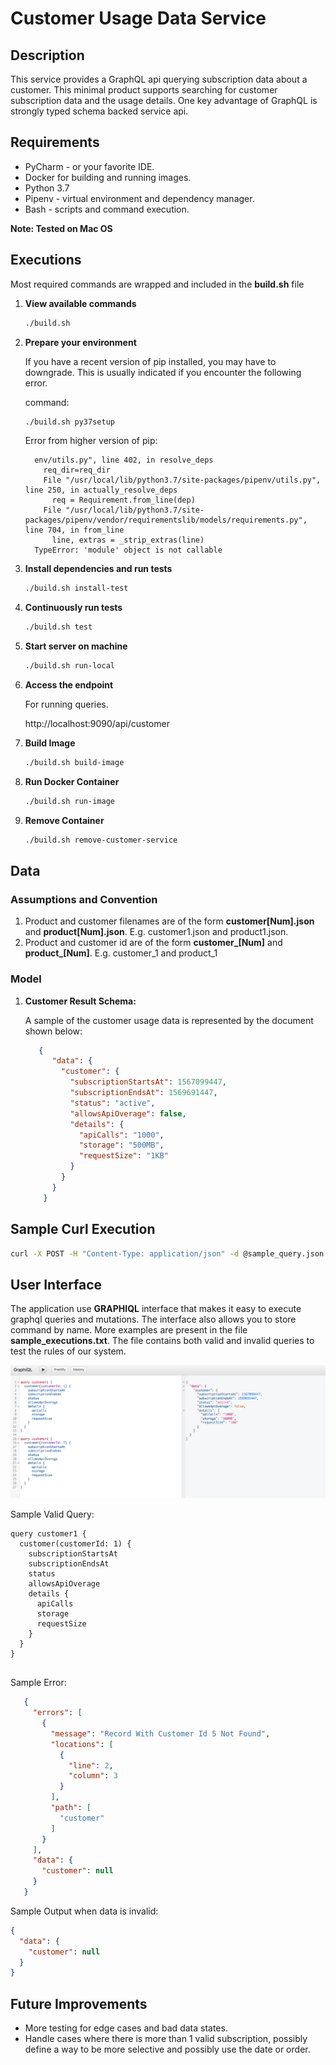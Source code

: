 # Customer Usage Data Service

## Description

This service provides a GraphQL api querying subscription data about a customer. This minimal product supports
searching for customer subscription data and the usage details. One key advantage of GraphQL is strongly typed schema backed
service api. 

## Requirements

* PyCharm - or your favorite IDE.
* Docker for building and running images.
* Python 3.7
* Pipenv - virtual environment and dependency manager.
* Bash - scripts and command execution.

**Note: Tested on Mac OS**

## Executions

Most required commands are wrapped and included in the **build.sh** file 

1. **View available commands** 

    ```bash
    ./build.sh
    ```

2. **Prepare your environment** 
  
    If you have a recent version of pip installed, you may have to downgrade. This is usually indicated if you encounter the 
    following error. 
    
    command:

    ```bash
    ./build.sh py37setup
    ```

    Error from higher version of pip:
    ```
      env/utils.py", line 402, in resolve_deps
        req_dir=req_dir
        File "/usr/local/lib/python3.7/site-packages/pipenv/utils.py", line 250, in actually_resolve_deps
          req = Requirement.from_line(dep)
        File "/usr/local/lib/python3.7/site-packages/pipenv/vendor/requirementslib/models/requirements.py", line 704, in from_line
          line, extras = _strip_extras(line)
      TypeError: 'module' object is not callable
    ``` 
    
3. **Install dependencies and run tests** 

    ```bash
    ./build.sh install-test
    ```

4. **Continuously run tests**

    ```bash
    ./build.sh test
    ```

5. **Start server on machine**

    ```bash
    ./build.sh run-local
    ```

6. **Access the endpoint**

    For running queries.

    http://localhost:9090/api/customer

7. **Build Image**
    ```bash
    ./build.sh build-image
   ```    
8. **Run Docker Container**
    ```bash
    ./build.sh run-image
   ```    
   
9. **Remove Container**
    ```bash
    ./build.sh remove-customer-service 
   ```    
## Data
### Assumptions and Convention

1. Product and customer filenames are of the form **customer[Num].json** and **product[Num].json**. E.g. customer1.json
and product1.json.
2. Product and customer id are of the form **customer_[Num]** and **product_[Num]**. E.g. customer_1 and product_1

### Model

1. **Customer Result Schema:** 
    
    A sample of the customer usage data is represented by the document shown below:
    
    ```json
       {
          "data": {
            "customer": {
              "subscriptionStartsAt": 1567099447,
              "subscriptionEndsAt": 1569691447,
              "status": "active",
              "allowsApiOverage": false,
              "details": {
                "apiCalls": "1000",
                "storage": "500MB",
                "requestSize": "1KB"
              }
            }
          }
        }
    ```
## Sample Curl Execution

```bash
curl -X POST -H "Content-Type: application/json" -d @sample_query.json http://localhost:9090/api/customer | jq .
```

## User Interface

The application use  **GRAPHIQL** interface that makes it easy to execute graphql
queries and mutations. The interface also allows you to store command by name. More 
examples are present in the file **sample_executions.txt**. The file contains both valid and invalid
queries to test the rules of our system. 

![ui](ui.png)


Sample Valid Query:
```
query customer1 {
  customer(customerId: 1) {
    subscriptionStartsAt
    subscriptionEndsAt
    status
    allowsApiOverage
    details {
      apiCalls
      storage
      requestSize
    }
  }
}


```

Sample Error:
 ```json
    {
      "errors": [
        {
          "message": "Record With Customer Id 5 Not Found",
          "locations": [
            {
              "line": 2,
              "column": 3
            }
          ],
          "path": [
            "customer"
          ]
        }
      ],
      "data": {
        "customer": null
      }
    }
```

Sample Output when data is invalid:

```json
{
  "data": {
    "customer": null
  }
}
```
 
 ## Future Improvements
 * More testing for edge cases and bad data states. 
 * Handle cases where there is more than 1 valid subscription, possibly define a way to be more selective and possibly use the date or order.
  
 

